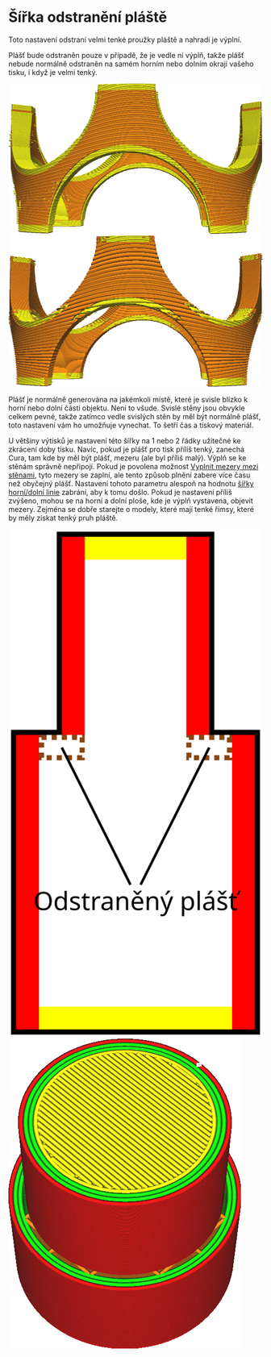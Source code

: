 Šířka odstranění pláště
====
Toto nastavení odstraní velmi tenké proužky pláště a nahradí je výplní.

Plášť bude odstraněn pouze v případě, že je vedle ní výplň, takže plášť nebude normálně odstraněn na samém horním nebo dolním okraji vašeho tisku, i když je velmi tenký.

![Není odstraněn žádný plášť](../../../articles/images/skin_preshrink_original.png)
![Jsou odstraněny tenké proužky](../../../articles/images/skin_preshrink_shrunk.png)

Plášť je normálně generována na jakémkoli místě, které je svisle blízko k horní nebo dolní části objektu. Není to všude. Svislé stěny jsou obvykle celkem pevné, takže zatímco vedle svislých stěn by měl být normálně plášť, toto nastavení vám ho umožňuje vynechat. To šetří čas a tiskový materiál.

U většiny výtisků je nastavení této šířky na 1 nebo 2 řádky užitečné ke zkrácení doby tisku. Navíc, pokud je plášť pro tisk příliš tenký, zanechá Cura, tam kde by měl být plášť, mezeru (ale byl příliš malý). Výplň se ke stěnám správně nepřipojí. Pokud je povolena možnost [Vyplnit mezery mezi stěnami](../shell/fill_perimeter_gaps.md), tyto mezery se zaplní, ale tento způsob plnění zabere více času než obyčejný plášť. Nastavení tohoto parametru alespoň na hodnotu [šířky horní/dolní linie](../resolution/skin_line_width.md) zabrání, aby k tomu došlo.
Pokud je nastavení příliš zvýšeno, mohou se na horní a dolní ploše, kde je výplň vystavena, objevit mezery. Zejména se dobře starejte o modely, které mají tenké římsy, které by měly získat tenký pruh pláště.

![Tyto kousky pláště se odstraní a odhalí výplň](../images/skin_preshrink_problem_cs.svg)
![Výplň lze vidět také v zobrazení vrstev](../../../articles/images/skin_preshrink_problem_screenshot.png)